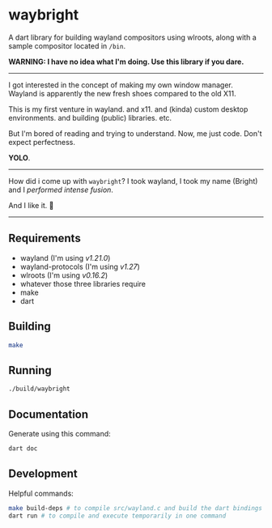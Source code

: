 # waybright

A dart library for building wayland compositors using wlroots, along with a
sample compositor located in `/bin`.

**WARNING: I have no idea what I'm doing. Use this library if you dare.**

---

I got interested in the concept of making my own window manager. Wayland is apparently the new fresh shoes compared to the old X11.

This is my first venture in wayland. and x11. and (kinda) custom desktop environments. and building (public) libraries. etc.

But I'm bored of reading and trying to understand.
Now, me just code. Don't expect perfectness.

**YOLO**.

---

How did i come up with `waybright`? I took wayland, I took my name (Bright) and I *performed intense fusion*.

And I like it. 🙂

---

## Requirements
- wayland (I'm using *v1.21.0*)
- wayland-protocols (I'm using *v1.27*)
- wlroots (I'm using *v0.16.2*)
- whatever those three libraries require
- make
- dart

## Building
```sh
make
```

## Running
```sh
./build/waybright
```

## Documentation
Generate using this command:
```sh
dart doc
```

## Development
Helpful commands:
```sh
make build-deps # to compile src/wayland.c and build the dart bindings
dart run # to compile and execute temporarily in one command
```
